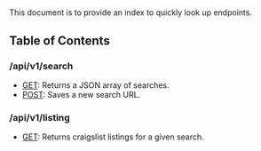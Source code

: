 # 
This document is to provide an index to quickly look up endpoints.

## Table of Contents

### /api/v1/search
 - [GET](./get_search.MD): Returns a JSON array of searches.
 - [POST](./post_search.MD): Saves a new search URL.

### /api/v1/listing
- [GET](./get_listing.MD): Returns craigslist listings for a given search.